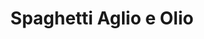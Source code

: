 ---
title: Spaghetti Aglio e Olio
summary: Classic Italian pasta with garlic, olive oil, and a touch of chili—simple, quick, and full of flavour.

linkout: https://theplantbasedschool.com/spaghetti-aglio-e-olio/

tags:
- italian
- pasta
- quick
- vegan

servings: 4
time: 20m

ingredients:
- 400g spaghetti
- 4 tbsp extra virgin olive oil
- 4 cloves garlic, thinly sliced
- 1/2 tsp red chili flakes
- Salt, to taste
- Fresh parsley, chopped (to serve)

directions:
- Cook spaghetti in salted boiling water until al dente. Reserve 1/2 cup pasta water and drain.
- Meanwhile, heat olive oil in a large pan over medium heat. Add garlic and chili flakes, sauté until garlic is golden.
- Add drained spaghetti to the pan, toss to coat in oil and garlic.
- Add reserved pasta water as needed to loosen the sauce.
- Serve topped with fresh parsley.
---